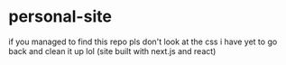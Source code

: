 # personal-site
if you managed to find this repo pls don't look at the css i have yet to go back and clean it up lol (site built with next.js and react)
